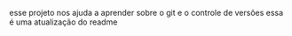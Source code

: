 esse projeto nos ajuda a aprender sobre o git e o controle de versões
essa é uma atualização do readme